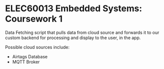 # ELEC60013 Embedded Systems: Coursework 1

Data Fetching script that pulls data from cloud source and forwards it to our custom backend for processing and display to the user, in the app.

Possible cloud sources include:

- Airtags Database
- MQTT Broker
